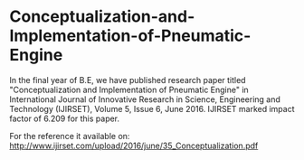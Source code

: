# Conceptualization-and-Implementation-of-Pneumatic-Engine
In the final year of B.E, we have published research paper titled "Conceptualization and Implementation of Pneumatic Engine" in International Journal of Innovative Research in Science, Engineering and Technology (IJIRSET), Volume 5, Issue 6, June 2016. IJIRSET marked impact factor of 6.209 for this paper.

For the reference it available on: http://www.ijirset.com/upload/2016/june/35_Conceptualization.pdf

